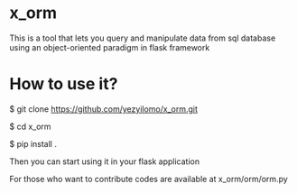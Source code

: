# x_orm
  This is a tool that lets you query and manipulate data from sql database using an object-oriented paradigm in flask framework
  
  
# How to use it?
  $ git clone https://github.com/yezyilomo/x_orm.git
  
  $ cd x_orm
  
  $ pip install .
  
  Then you can start using it in your flask application 
  
  For those who want to contribute codes are available at x_orm/orm/orm.py   
